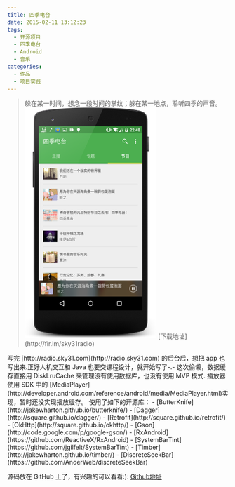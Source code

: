 ```yaml
---
title: 四季电台
date: 2015-02-11 13:12:23
tags:
  - 开源项目
  - 四季电台
  - Android
  - 音乐
categories:
  - 作品
  - 项目实践
---
```



<!-- HTML -->
<blockquote class="blockquote-center">
躲在某一时间，想念一段时间的掌纹；躲在某一地点，聆听四季的声音。
<img alt="四季电台主播列表截图" src="/images/posts/sky31radio-hosts.png" width="300px" />
[下载地址](http://fir.im/sky31radio)

</blockquote>
<!--more-->
写完 [http://radio.sky31.com](http://radio.sky31.com) 的后台后，想把 app 也写出来.正好人机交互和 Java 也要交课程设计，就开始写了-.-
这次偷懒，数据缓存直接用 DiskLruCache 来管理没有使用数据库，也没有使用 MVP 模式.
播放器使用 SDK 中的 [MediaPlayer](http://developer.android.com/reference/android/media/MediaPlayer.html)实现，暂时还没实现播放缓存。
使用了如下的开源库：
- [ButterKnife](http://jakewharton.github.io/butterknife/)
- [Dagger](http://square.github.io/dagger/)
- [Retrofit](http://square.github.io/retrofit/)
- [OkHttp](http://square.github.io/okhttp/)
- [Gson](http://code.google.com/p/google-gson/)
- [RxAndroid](https://github.com/ReactiveX/RxAndroid)
- [SystemBarTint](https://github.com/jgilfelt/SystemBarTint)
- [Timber](http://jakewharton.github.io/timber/)
- [DiscreteSeekBar](https://github.com/AnderWeb/discreteSeekBar)

源码放在 GitHub 上了，有兴趣的可以看看:): [Github地址](http://github.com/linroid/Sky31Radio)
